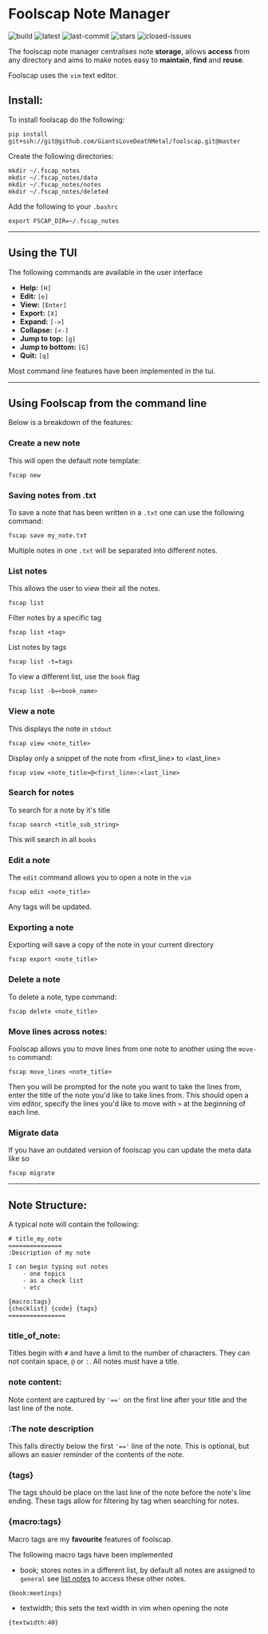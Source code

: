 # Foolscap Note Manager

![build](https://travis-ci.org/GiantsLoveDeathMetal/foolscap.svg?branch=master)
![latest](https://img.shields.io/badge/latest-0.3-ff69b4.svg)
![last-commit](https://img.shields.io/github/last-commit/GiantsLoveDeathMetal/foolscap.svg)
![stars](https://img.shields.io/github/stars/GiantsLoveDeathMetal/foolscap.svg?style=popout&label=Stars)
![closed-issues](https://img.shields.io/github/issues-closed/GiantsLoveDeathMetal/foolscap.svg)

The foolscap note manager centralises note **storage**, allows **access** from any directory and
aims to make notes easy to **maintain**, **find** and **reuse**.

Foolscap uses the `vim` text editor.

## Install:

To install foolscap do the following:

    pip install git+ssh://git@github.com/GiantsLoveDeathMetal/foolscap.git@master

Create the following directories:

    mkdir ~/.fscap_notes
    mkdir ~/.fscap_notes/data
    mkdir ~/.fscap_notes/notes
    mkdir ~/.fscap_notes/deleted

Add the following to your `.bashrc`

    export FSCAP_DIR=~/.fscap_notes

---

## Using the TUI

The following commands are available in the user interface

- **Help:** `[H]`
- **Edit:** `[e]`
- **View:** `[Enter]`
- **Export:** `[X]`
- **Expand:** `[->]`
- **Collapse:** `[<-]`
- **Jump to top:** `[g]`
- **Jump to bottom:** `[G]`
- **Quit:** `[q]`

Most command line features have been implemented in the tui.

---

## Using Foolscap from the command line

Below is a breakdown of the features:

### Create a new note

This will open the default note template:

    fscap new

### Saving notes from .txt

To save a note that has been written in a `.txt` one can use the following command:

    fscap save my_note.txt

Multiple notes in one `.txt` will be separated into different notes.

### List notes

This allows the user to view their all the notes.

    fscap list

Filter notes by a specific tag

    fscap list <tag>

List notes by tags

    fscap list -t=tags

To view a different list, use the `book` flag

    fscap list -b=<book_name>

### View a note

This displays the note in `stdout`

    fscap view <note_title>

Display only a snippet of the note from <first_line> to <last_line>

    fscap view <note_title>@<first_line>:<last_line>

### Search for notes

To search for a note by it's title

    fscap search <title_sub_string>

This will search in all `books`

### Edit a note

The `edit` command allows you to open a note in the `vim`

    fscap edit <note_title>

Any tags will be updated.

### Exporting a note

Exporting will save a copy of the note in your current directory

    fscap export <note_title>

### Delete a note

To delete a note, type command:

    fscap delete <note_title>

### Move lines across notes:

Foolscap allows you to move lines from one note to another using the `move-to` command:

    fscap move_lines <note_title>

Then you will be prompted for the note you want to take the lines from, enter the title of the note you'd like to take lines from. This should open a vim editor, specify the lines you'd like to move with `>` at the beginning of each line.

### Migrate data

If you have an outdated version of foolscap you can update the meta data like so

    fscap migrate

---

## Note Structure:

A typical note will contain the following:

    # title_my_note
    ===============
    :Description of my note

    I can begin typing out notes
        - one topics
        - as a check list
        - etc

    {macro:tags}
    {checklist} {code} {tags}
    ================

### title_of_note:

Titles begin with `#` and have a limit to the number of characters. They can not contain space, `@` or `:`.
All notes must have a title.

### note content:

Note content are captured by `'=='` on the first line after your title and the last line of the note.

### :The note description

This falls directly below the first `'=='` line of the note.
This is optional, but allows an easier reminder of the contents of the note.

### {tags}

The tags should be place on the last line of the note before the note's line ending.
These tags allow for filtering by tag when searching for notes.

### {macro:tags}

Macro tags are my **favourite** features of foolscap.

The following macro tags have been implemented

- book; stores notes in a different list, by default all notes are assigned to `general`
see [list notes](docs/readme.md#list-notes) to access these other notes.

```
{book:meetings}
```

- textwidth; this sets the text width in vim when opening the note

```
{textwidth:40}
```
